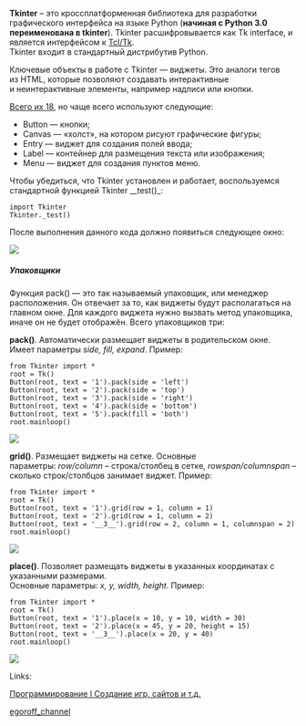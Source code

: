 **Tkinter** – это кроссплатформенная библиотека для разработки графического интерфейса на языке Python (**начиная с Python 3.0 переименована в tkinter**). Tkinter расшифровывается как Tk interface, и является интерфейсом к [Tcl/Tk](http://ru.wikipedia.org/wiki/Tcl).  
Tkinter входит в стандартный дистрибутив Python.

Ключевые объекты в работе с Tkinter — виджеты. Это аналоги тегов из HTML, которые позволяют создавать интерактивные и неинтерактивные элементы, например надписи или кнопки.

[Всего их 18](https://docs.python.org/3.9/library/tkinter.ttk.html), но чаще всего используют следующие:

-   Button — кнопки;
-   Canvas — «холст», на котором рисуют графические фигуры;
-   Entry — виджет для создания полей ввода;
-   Label — контейнер для размещения текста или изображения;
-   Menu — виджет для создания пунктов меню.

Чтобы убедиться, что Tkinter установлен и работает, воспользуемся стандартной функцией Tkinter __test()_:  
  

```
import Tkinter
Tkinter._test()
```

  
После выполнения данного кода должно появиться следующее окно:  
  
![](https://habrastorage.org/r/w1560/storage1/7d33d1f8/b03c20a8/40a85744/0c73c61c.png)

##### Упаковщики

Функция pack() — это так называемый упаковщик, или менеджер расположения. Он отвечает за то, как виджеты будут располагаться на главном окне. Для каждого виджета нужно вызвать метод упаковщика, иначе он не будет отображён. Всего упаковщиков три:  
  
**pack()**. Автоматически размещает виджеты в родительском окне. Имеет параметры _side, fill, expand_. Пример:  
  

```
from Tkinter import *
root = Tk()
Button(root, text = '1').pack(side = 'left')
Button(root, text = '2').pack(side = 'top')
Button(root, text = '3').pack(side = 'right')
Button(root, text = '4').pack(side = 'bottom')
Button(root, text = '5').pack(fill = 'both')
root.mainloop()
```

  
![](https://habrastorage.org/r/w1560/storage1/c52ec1c0/b448866b/5bd42223/94921a18.png)

**grid()**. Размещает виджеты на сетке. Основные параметры: _row/column_ – строка/столбец в сетке, _rowspan/columnspan_ – сколько строк/столбцов занимает виджет. Пример:  
  

```
from Tkinter import *
root = Tk()
Button(root, text = '1').grid(row = 1, column = 1)
Button(root, text = '2').grid(row = 1, column = 2)
Button(root, text = '__3__').grid(row = 2, column = 1, columnspan = 2)
root.mainloop()
```

  
![](https://habrastorage.org/r/w1560/storage1/cc90ddaa/62713a1b/881567ed/7c4fce8a.png)  
  
**place()**. Позволяет размещать виджеты в указанных координатах с указанными размерами.  
Основные параметры: _x, y, width, height_. Пример:  
  

```
from Tkinter import *
root = Tk()
Button(root, text = '1').place(x = 10, y = 10, width = 30)
Button(root, text = '2').place(x = 45, y = 20, height = 15)
Button(root, text = '__3__').place(x = 20, y = 40)
root.mainloop()
```

  
![](https://habrastorage.org/r/w1560/storage1/c6d29a54/9b41410d/e9efc346/af0531cf.png)

Links:

[Программирование l Создание игр, сайтов и т.д.](https://www.youtube.com/watch?v=2Z8qRJ7Lqag&list=PL9aGGxgLOVw5oEXMk8Qhg3RVWY2dtyw8H)

[egoroff_channel](https://www.youtube.com/watch?v=mLySBcS-6p0&list=PLQAt0m1f9OHsd6U5okp1XLoYyQR0oBjMM)